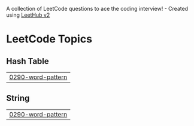 A collection of LeetCode questions to ace the coding interview! - Created using [LeetHub v2](https://github.com/arunbhardwaj/LeetHub-2.0)
<!---LeetCode Topics Start-->
# LeetCode Topics
## Hash Table
|  |
| ------- |
| [0290-word-pattern](https://github.com/jumanahj/Leetcode/tree/master/0290-word-pattern) |
## String
|  |
| ------- |
| [0290-word-pattern](https://github.com/jumanahj/Leetcode/tree/master/0290-word-pattern) |
<!---LeetCode Topics End-->